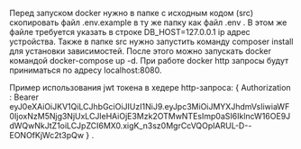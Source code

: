 Перед запуском docker нужно в папке с исходным кодом (src) скопировать файл .env.example в ту же папку как файл .env .
В этом же файле требуется указать в строке DB_HOST=127.0.0.1 ip адрес устройства.
Также в папке srс нужно запустить команду composer install для установки зависимостей.
После этого можно запускать docker командой docker-compose up -d.
При работе docker http запросы будут приниматься по адресу localhost:8080.

Пример использования jwt токена в хедере http-запроса: { Authorization : Bearer eyJ0eXAiOiJKV1QiLCJhbGciOiJIUzI1NiJ9.eyJpc3MiOiJMYXJhdmVsIiwiaWF0IjoxNzM5Njg3NjUxLCJleHAiOjE3Mzk2OTMwNTEsImp0aSI6IklncW16OE9JdWQwNkJtZ1oiLCJpZCI6MX0.xigK_n3sz0MgrCcVQOpIARUL-D--EONOfKjWc2t3pQw } .
